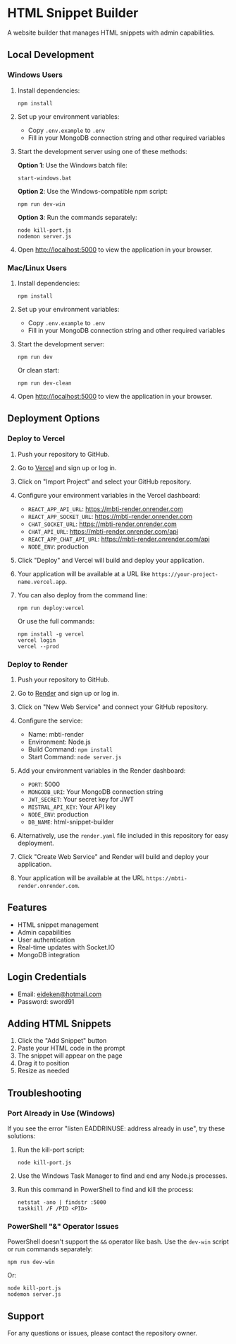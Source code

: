 # HTML Snippet Builder

A website builder that manages HTML snippets with admin capabilities.

## Local Development

### Windows Users

1. Install dependencies:
   ```
   npm install
   ```

2. Set up your environment variables:
   - Copy `.env.example` to `.env`
   - Fill in your MongoDB connection string and other required variables

3. Start the development server using one of these methods:
   
   **Option 1**: Use the Windows batch file:
   ```
   start-windows.bat
   ```
   
   **Option 2**: Use the Windows-compatible npm script:
   ```
   npm run dev-win
   ```
   
   **Option 3**: Run the commands separately:
   ```
   node kill-port.js
   nodemon server.js
   ```

4. Open [http://localhost:5000](http://localhost:5000) to view the application in your browser.

### Mac/Linux Users

1. Install dependencies:
   ```
   npm install
   ```

2. Set up your environment variables:
   - Copy `.env.example` to `.env`
   - Fill in your MongoDB connection string and other required variables

3. Start the development server:
   ```
   npm run dev
   ```
   
   Or clean start:
   ```
   npm run dev-clean
   ```

4. Open [http://localhost:5000](http://localhost:5000) to view the application in your browser.

## Deployment Options

### Deploy to Vercel

1. Push your repository to GitHub.

2. Go to [Vercel](https://vercel.com) and sign up or log in.

3. Click on "Import Project" and select your GitHub repository.

4. Configure your environment variables in the Vercel dashboard:
   - `REACT_APP_API_URL`: https://mbti-render.onrender.com
   - `REACT_APP_SOCKET_URL`: https://mbti-render.onrender.com
   - `CHAT_SOCKET_URL`: https://mbti-render.onrender.com
   - `CHAT_API_URL`: https://mbti-render.onrender.com/api
   - `REACT_APP_CHAT_API_URL`: https://mbti-render.onrender.com/api
   - `NODE_ENV`: production

5. Click "Deploy" and Vercel will build and deploy your application.

6. Your application will be available at a URL like `https://your-project-name.vercel.app`.

7. You can also deploy from the command line:
   ```
   npm run deploy:vercel
   ```
   
   Or use the full commands:
   ```
   npm install -g vercel
   vercel login
   vercel --prod
   ```

### Deploy to Render

1. Push your repository to GitHub.

2. Go to [Render](https://render.com) and sign up or log in.

3. Click on "New Web Service" and connect your GitHub repository.

4. Configure the service:
   - Name: mbti-render
   - Environment: Node.js
   - Build Command: `npm install`
   - Start Command: `node server.js`

5. Add your environment variables in the Render dashboard:
   - `PORT`: 5000
   - `MONGODB_URI`: Your MongoDB connection string
   - `JWT_SECRET`: Your secret key for JWT
   - `MISTRAL_API_KEY`: Your API key
   - `NODE_ENV`: production
   - `DB_NAME`: html-snippet-builder

6. Alternatively, use the `render.yaml` file included in this repository for easy deployment.

7. Click "Create Web Service" and Render will build and deploy your application.

8. Your application will be available at the URL `https://mbti-render.onrender.com`.

## Features

- HTML snippet management
- Admin capabilities
- User authentication
- Real-time updates with Socket.IO
- MongoDB integration

## Login Credentials

- Email: eideken@hotmail.com
- Password: sword91

## Adding HTML Snippets

1. Click the "Add Snippet" button
2. Paste your HTML code in the prompt
3. The snippet will appear on the page
4. Drag it to position
5. Resize as needed

## Troubleshooting

### Port Already in Use (Windows)

If you see the error "listen EADDRINUSE: address already in use", try these solutions:

1. Run the kill-port script:
   ```
   node kill-port.js
   ```

2. Use the Windows Task Manager to find and end any Node.js processes.

3. Run this command in PowerShell to find and kill the process:
   ```
   netstat -ano | findstr :5000
   taskkill /F /PID <PID>
   ```

### PowerShell "&" Operator Issues

PowerShell doesn't support the `&&` operator like bash. Use the `dev-win` script or run commands separately:

```
npm run dev-win
```

Or:

```
node kill-port.js
nodemon server.js
```

## Support

For any questions or issues, please contact the repository owner. 